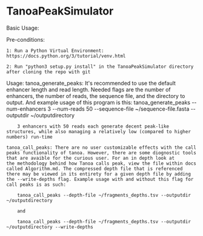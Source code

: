 # TanoaPeakSimulator
Basic Usage:

Pre-conditions:

    1: Run a Python Virtual Environment: https://docs.python.org/3/tutorial/venv.html

    2: Run "python3 setup.py install" in the TanoaPeakSimulator directory after cloning the repo with git

Usage:
    tanoa_generate_peaks: It's recommended to use the default enhancer length and read length. Needed flags
    are the number of enhancers, the number of reads, the sequence file, and the directory to output.
    And example usage of this program is this:
        tanoa_generate_peaks --num-enhancers 3 --num-reads 50 --sequence-file ~/sequence-file.fasta --outputdir ~/outputdirectory

        3 enhancers with 50 reads each generate decent peak-like structures, while also managing a relatively low (compared to higher numbers) run-time
    
    tanoa_call_peaks: There are no user customizable effects with the call peaks functionality of tanoa. However, there are some diognostic tools that are avaible for the curious user. For an in depth look at 
    the methodology behind how Tanoa calls peak, view the file within docs called Algorithm.md. The compressed depth file that is referenced there may be viewed in its entirety for a given depth file by adding the --write-depths flag. Example usage with and without this flag for call peaks is as such:
        
        tanoa_call_peaks --depth-file ~/fragments_depths.tsv --outputdir ~/outputdirectory

        and

        tanoa_call_peaks --depth-file ~/fragments_depths.tsv --outputdir ~/outputdirectory --write-depths

